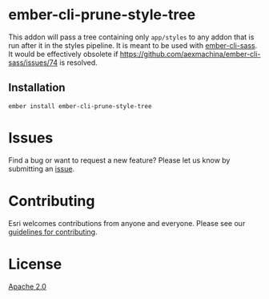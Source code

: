 # ember-cli-prune-style-tree

This addon will pass a tree containing only `app/styles` to any addon that is run after it in the styles pipeline. It is meant to be used with [ember-cli-sass](https://github.com/aexmachina/ember-cli-sass). It would be effectively obsolete if https://github.com/aexmachina/ember-cli-sass/issues/74 is resolved.

## Installation
`ember install ember-cli-prune-style-tree`

# Issues

Find a bug or want to request a new feature? Please let us know by submitting an [issue](https://github.com/dmfenton/ember-cli-prune-style-tree/issues).

# Contributing

Esri welcomes contributions from anyone and everyone. Please see our [guidelines for contributing](https://github.com/Esri/contributing).

# License

[Apache 2.0](LICENSE)
